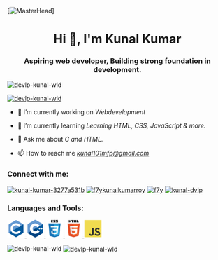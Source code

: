 [![MasterHead](https://gteches.com/wp-content/uploads/2023/05/Full-Stack-3.gif)]
<h1 align="center">Hi 👋, I'm Kunal Kumar</h1>
<h3 align="center">Aspiring web developer, Building strong foundation in development.</h3>



<p align="left"> <img src="https://komarev.com/ghpvc/?username=devlp-kunal-wld&label=Profile%20views&color=0e75b6&style=flat" alt="devlp-kunal-wld" /> </p>

<p align="left"> <a href="https://github.com/ryo-ma/github-profile-trophy"><img src="https://github-profile-trophy.vercel.app/?username=devlp-kunal-wld" alt="devlp-kunal-wld" /></a> </p>

- 🔭 I’m currently working on *Webdevelopment*

- 🌱 I’m currently learning *Learning HTML, CSS, JavaScript & more.*

- 💬 Ask me about *C and HTML.*

- 📫 How to reach me *kunal101mfp@gmail.com*

<h3 align="left">Connect with me:</h3>
<p align="left">
<a href="https://linkedin.com/in/kunal-kumar-3277a531b" target="blank"><img align="center" src="https://raw.githubusercontent.com/rahuldkjain/github-profile-readme-generator/master/src/images/icons/Social/linked-in-alt.svg" alt="kunal-kumar-3277a531b" height="30" width="40" /></a>
<a href="https://instagram.com/f7ykunalkumarroy" target="blank"><img align="center" src="https://raw.githubusercontent.com/rahuldkjain/github-profile-readme-generator/master/src/images/icons/Social/instagram.svg" alt="f7ykunalkumarroy" height="30" width="40" /></a>
<a href="https://www.youtube.com/c/f7y" target="blank"><img align="center" src="https://raw.githubusercontent.com/rahuldkjain/github-profile-readme-generator/master/src/images/icons/Social/youtube.svg" alt="f7y" height="30" width="40" /></a>
<a href="https://www.leetcode.com/kunal-dvlp" target="blank"><img align="center" src="https://raw.githubusercontent.com/rahuldkjain/github-profile-readme-generator/master/src/images/icons/Social/leet-code.svg" alt="kunal-dvlp" height="30" width="40" /></a>
</p>

<h3 align="left">Languages and Tools:</h3>
<p align="left"> <a href="https://www.cprogramming.com/" target="_blank" rel="noreferrer"> <img src="https://raw.githubusercontent.com/devicons/devicon/master/icons/c/c-original.svg" alt="c" width="40" height="40"/> </a> <a href="https://www.w3schools.com/cpp/" target="_blank" rel="noreferrer"> <img src="https://raw.githubusercontent.com/devicons/devicon/master/icons/cplusplus/cplusplus-original.svg" alt="cplusplus" width="40" height="40"/> </a> <a href="https://www.w3schools.com/css/" target="_blank" rel="noreferrer"> <img src="https://raw.githubusercontent.com/devicons/devicon/master/icons/css3/css3-original-wordmark.svg" alt="css3" width="40" height="40"/> </a> <a href="https://www.w3.org/html/" target="_blank" rel="noreferrer"> <img src="https://raw.githubusercontent.com/devicons/devicon/master/icons/html5/html5-original-wordmark.svg" alt="html5" width="40" height="40"/> </a> <a href="https://developer.mozilla.org/en-US/docs/Web/JavaScript" target="_blank" rel="noreferrer"> <img src="https://raw.githubusercontent.com/devicons/devicon/master/icons/javascript/javascript-original.svg" alt="javascript" width="40" height="40"/> </a> </p>

<p><img align="left" src="https://github-readme-stats.vercel.app/api/top-langs?username=devlp-kunal-wld&show_icons=true&locale=en&layout=compact" alt="devlp-kunal-wld" /></p>

<p>&nbsp;<img align="center" src="https://github-readme-stats.vercel.app/api?username=devlp-kunal-wld&show_icons=true&locale=en" alt="devlp-kunal-wld" /></p>
<!--
**Devlp-kunal-wld/Devlp-kunal-wld** is a ✨ _special_ ✨ repository because its `README.md` (this file) appears on your GitHub profile.

Here are some ideas to get you started:

- 🔭 I’m currently working on ...
- 🌱 I’m currently learning ...
- 👯 I’m looking to collaborate on ...
- 🤔 I’m looking for help with ...
- 💬 Ask me about ...
- 📫 How to reach me: ...
- 😄 Pronouns: ...
- ⚡ Fun fact: ...
-->
